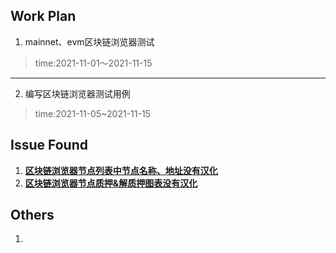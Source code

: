## Work Plan
1. mainnet、evm区块链浏览器测试
>   time:2021-11-01～2021-11-15

***

2. 编写区块链浏览器测试用例
>   time:2021-11-05~2021-11-15




## Issue Found
1. [**区块链浏览器节点列表中节点名称、地址没有汉化**](https://github.com/FindoraNetwork/explorer/issues/26)
2. [**区块链浏览器节点质押&解质押图表没有汉化**](https://github.com/FindoraNetwork/explorer/issues/27)



## Others
1. 